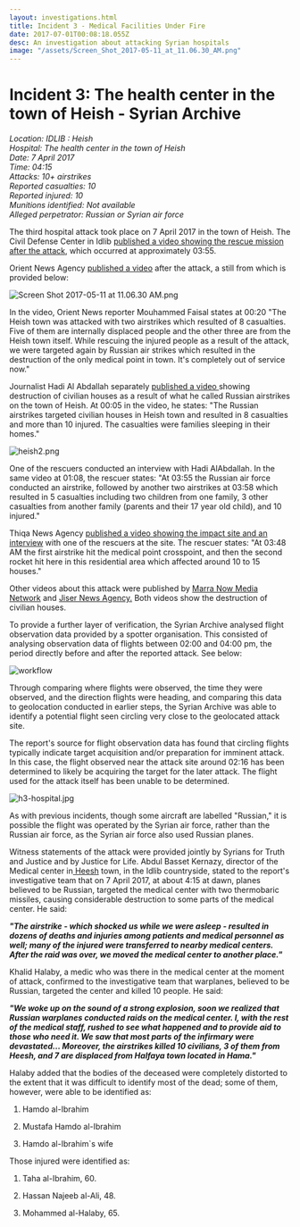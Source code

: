 ```yaml
---
layout: investigations.html
title: Incident 3 - Medical Facilities Under Fire
date: 2017-07-01T00:08:18.055Z
desc: An investigation about attacking Syrian hospitals
image: "/assets/Screen_Shot_2017-05-11_at_11.06.30_AM.png"
---
```


# Incident 3: The health center in the town of Heish - Syrian Archive

_Location: IDLIB : Heish  
Hospital: The health center in the town of Heish  
Date: 7 April 2017  
Time: 04:15  
Attacks: 10+ airstrikes  
Reported casualties: 10  
Reported injured: 10  
Munitions identified: Not available  
Alleged perpetrator: Russian or Syrian air force_

The third hospital attack took place on 7 April 2017 in the town of Heish. The Civil Defense Center in Idlib [published a video showing the rescue mission after the attack][1], which occurred at approximately 03:55.

Orient News Agency [published a video][2] after the attack, a still from which is provided below:

![Screen Shot 2017-05-11 at 11.06.30 AM.png][3]

In the video, Orient News reporter Mouhammed Faisal states at 00:20 "The Heish town was attacked with two airstrikes which resulted of 8 casualties. Five of them are internally displaced people and the other three are from the Heish town itself. While rescuing the injured people as a result of the attack, we were targeted again by Russian air strikes which resulted in the destruction of the only medical point in town. It's completely out of service now."

Journalist Hadi Al Abdallah separately [published a video ][4]showing destruction of civilian houses as a result of what he called Russian airstrikes on the town of Heish. At 00:05 in the video, he states: "The Russian airstrikes targeted civilian houses in Heish town and resulted in 8 casualties and more than 10 injured. The casualties were families sleeping in their homes."

![heish2.png][5]

One of the rescuers conducted an interview with Hadi AlAbdallah. In the same video at 01:08, the rescuer states: "At 03:55 the Russian air force conducted an airstrike, followed by another two airstrikes at 03:58 which resulted in 5 casualties including two children from one family, 3 other casualties from another family (parents and their 17 year old child), and 10 injured."

Thiqa News Agency [published a video showing the impact site and an interview][6] with one of the rescuers at the site. The rescuer states: "At 03:48 AM the first airstrike hit the medical point crosspoint, and then the second rocket hit here in this residential area which affected around 10 to 15 houses."

Other videos about this attack were published by [Marra Now Media Network][7] and [Jiser News Agency.][8] Both videos show the destruction of civilian houses.

To provide a further layer of verification, the Syrian Archive analysed flight observation data provided by a spotter organisation. This consisted of analysing observation data of  flights between 02:00 and 04:00 pm, the period directly before and after the reported attack. See below:

![workflow][9]

Through comparing where flights were observed, the time they were observed, and the direction flights were heading, and comparing this data to geolocation conducted in earlier steps, the Syrian Archive was able to identify a potential flight seen circling very close to the geolocated attack site.

The report's source for flight observation data has found that circling flights typically indicate target acquisition and/or preparation for imminent attack. In this case, the flight observed near the attack site around 02:16 has been determined to likely be acquiring the target for the later attack. The flight used for the attack itself has been unable to be determined.

![h3-hospital.jpg][10]

As with previous incidents, though some aircraft are labelled "Russian," it is possible the flight was operated by the Syrian air force, rather than the Russian air force, as the Syrian air force also used Russian planes.

Witness statements of the attack were provided jointly by Syrians for Truth and Justice and by Justice for Life. Abdul Basset Kernazy, director of the Medical center in[ Heesh][11] town, in the Idlib countryside, stated to the report's investigative team that on 7 April 2017, at about 4:15 at dawn, planes believed to be Russian, targeted the medical center with two thermobaric missiles, causing considerable destruction to some parts of the medical center. He said:

**_"The airstrike - which shocked us while we were asleep - resulted in dozens of deaths and injuries among patients and medical personnel as well; many of the injured were transferred to nearby medical centers. After the raid was over, we moved the medical center to another place."_**

Khalid Halaby, a medic who was there in the medical center at the moment of attack, confirmed to the investigative team that warplanes, believed to be Russian, targeted the center and killed 10 people. He said:

**_"We woke up on the sound of a strong explosion, soon we realized that Russian warplanes conducted raids on the medical center. I, with the rest of the medical staff, rushed to see what happened and to provide aid to those who need it. We saw that most parts of the infirmary were devastated... Moreover, the airstrikes killed 10 civilians, 3 of them from Heesh, and 7 are displaced from Halfaya town located in Hama."_**

Halaby added that the bodies of the deceased were completely distorted to the extent that it was difficult to identify most of the dead; some of them, however, were able to be identified as:

1. Hamdo al-Ibrahim  

2. Mustafa Hamdo al-Ibrahim  

3. Hamdo al-Ibrahim`s wife

Those injured were identified as:

1. Taha al-Ibrahim, 60.  

2. Hassan Najeeb al-Ali, 48.  

3. Mohammed al-Halaby, 65.  

[1]: https://www.youtube.com/watch?v=pAkmte0DnAc
[2]: https://www.youtube.com/watch?v=fSTjk6ERLb0
[3]: /assets/Screen_Shot_2017-05-11_at_11.06.30_AM.png
[4]: https://www.youtube.com/watch?v=8q552FQXLNc
[5]: /assets/heish2.png
[6]: https://www.youtube.com/watch?v=Vag_LHW_jMQ
[7]: https://www.youtube.com/watch?v=tfMj49qh62k
[8]: https://www.youtube.com/watch?v=UvTob2rVDDA
[9]: /assets/7_april_2017_with_arrows.width-800.png
[10]: /assets/h3-hospital.jpg
[11]: https://www.google.com.tr/maps/place/Hesh,+Syria/@35.5470319,36.6348981,2477m/data=!3m2!1e3!4b1!4m5!3m4!1s0x1524f67a394c7ecf:0x6196dd3aa455af04!8m2!3d35.5488997!4d36.6444758?hl=en
